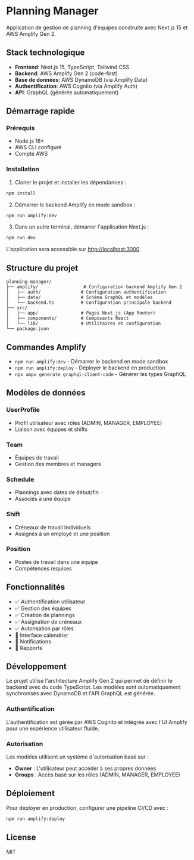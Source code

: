 # Planning Manager

Application de gestion de planning d'équipes construite avec Next.js 15 et AWS Amplify Gen 2.

## Stack technologique

- **Frontend**: Next.js 15, TypeScript, Tailwind CSS
- **Backend**: AWS Amplify Gen 2 (code-first)
- **Base de données**: AWS DynamoDB (via Amplify Data)
- **Authentification**: AWS Cognito (via Amplify Auth)
- **API**: GraphQL (générée automatiquement)

## Démarrage rapide

### Prérequis

- Node.js 18+
- AWS CLI configuré
- Compte AWS

### Installation

1. Cloner le projet et installer les dépendances :

```bash
npm install
```

2. Démarrer le backend Amplify en mode sandbox :

```bash
npm run amplify:dev
```

3. Dans un autre terminal, démarrer l'application Next.js :

```bash
npm run dev
```

L'application sera accessible sur [http://localhost:3000](http://localhost:3000).

## Structure du projet

```
planning-manager/
├── amplify/                 # Configuration backend Amplify Gen 2
│   ├── auth/               # Configuration authentification
│   ├── data/               # Schéma GraphQL et modèles
│   └── backend.ts          # Configuration principale backend
├── src/
│   ├── app/                # Pages Next.js (App Router)
│   ├── components/         # Composants React
│   └── lib/                # Utilitaires et configuration
└── package.json
```

## Commandes Amplify

- `npm run amplify:dev` - Démarrer le backend en mode sandbox
- `npm run amplify:deploy` - Déployer le backend en production
- `npx ampx generate graphql-client-code` - Générer les types GraphQL

## Modèles de données

### UserProfile

- Profil utilisateur avec rôles (ADMIN, MANAGER, EMPLOYEE)
- Liaison avec équipes et shifts

### Team

- Équipes de travail
- Gestion des membres et managers

### Schedule

- Plannings avec dates de début/fin
- Associés à une équipe

### Shift

- Créneaux de travail individuels
- Assignés à un employé et une position

### Position

- Postes de travail dans une équipe
- Compétences requises

## Fonctionnalités

- ✅ Authentification utilisateur
- ✅ Gestion des équipes
- ✅ Création de plannings
- ✅ Assignation de créneaux
- ✅ Autorisation par rôles
- 🚧 Interface calendrier
- 🚧 Notifications
- 🚧 Rapports

## Développement

Le projet utilise l'architecture Amplify Gen 2 qui permet de définir le backend avec du code TypeScript. Les modèles sont automatiquement synchronisés avec DynamoDB et l'API GraphQL est générée.

### Authentification

L'authentification est gérée par AWS Cognito et intégrée avec l'UI Amplify pour une expérience utilisateur fluide.

### Autorisation

Les modèles utilisent un système d'autorisation basé sur :

- **Owner** : L'utilisateur peut accéder à ses propres données
- **Groups** : Accès basé sur les rôles (ADMIN, MANAGER, EMPLOYEE)

## Déploiement

Pour déployer en production, configurer une pipeline CI/CD avec :

```bash
npm run amplify:deploy
```

## License

MIT
